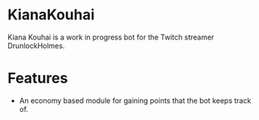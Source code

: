 # KianaKouhai
Kiana Kouhai is a work in progress bot for the Twitch streamer DrunlockHolmes.

# Features
- An economy based module for gaining points that the bot keeps track of.
